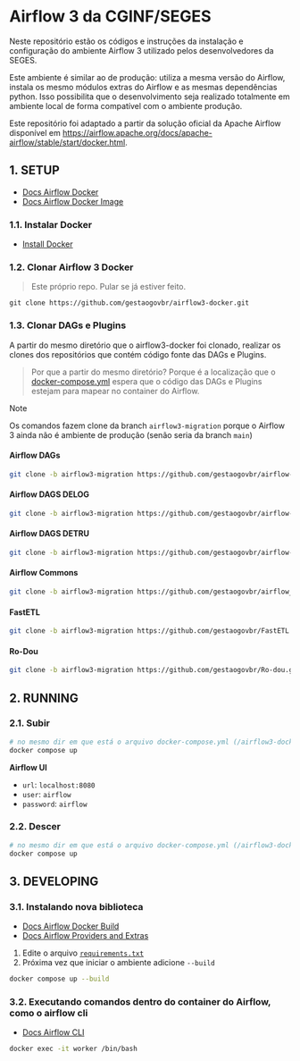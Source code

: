 # Airflow 3 da CGINF/SEGES

Neste repositório estão os códigos e instruções da instalação e
configuração do ambiente Airflow 3 utilizado pelos desenvolvedores da
SEGES.

Este ambiente é similar ao de produção: utiliza a mesma versão do
Airflow, instala os mesmo módulos extras do Airflow e as mesmas
dependências python. Isso possibilita que o desenvolvimento seja
realizado totalmente em ambiente local de forma compatível com o
ambiente produção.

Este repositório foi adaptado a partir da solução oficial da Apache
Airflow disponível em
https://airflow.apache.org/docs/apache-airflow/stable/start/docker.html.

## 1. SETUP

- [Docs Airflow Docker](https://airflow.apache.org/docs/apache-airflow/stable/howto/docker-compose/index.html)
- [Docs Airflow Docker Image](https://github.com/apache/airflow/tree/main/docker-stack-docs)

### 1.1. Instalar Docker

- [Install Docker](https://docs.docker.com/get-docker/)

### 1.2. Clonar Airflow 3 Docker

> Este próprio repo. Pular se já estiver feito.

```shell
git clone https://github.com/gestaogovbr/airflow3-docker.git
```

### 1.3. Clonar DAGs e Plugins

A partir do mesmo diretório que o airflow3-docker foi clonado, realizar
os clones dos repositórios que contém código fonte das DAGs e Plugins.

> Por que a partir do mesmo diretório? Porque é a localização que o
> [docker-compose.yml](/docker-compose.yml#L26) espera que o código das
> DAGs e Plugins estejam para mapear no container do Airflow.

> [!NOTE]
> Os comandos fazem clone da branch `airflow3-migration` porque o Airflow 3
> ainda não é ambiente de produção (senão seria da branch `main`)

#### Airflow DAGs

```bash
git clone -b airflow3-migration https://github.com/gestaogovbr/airflow-dags.git
```

#### Airflow DAGS DELOG

```bash
git clone -b airflow3-migration https://github.com/gestaogovbr/airflow-dags-delog.git
```

#### Airflow DAGS DETRU

```bash
git clone -b airflow3-migration https://github.com/gestaogovbr/airflow-dags-detru.git
```

#### Airflow Commons

```bash
git clone -b airflow3-migration https://github.com/gestaogovbr/airflow_commons.git
```

#### FastETL

```bash
git clone -b airflow3-migration https://github.com/gestaogovbr/FastETL.git
```

#### Ro-Dou

```bash
git clone -b airflow3-migration https://github.com/gestaogovbr/Ro-dou.git
```

## 2. RUNNING

### 2.1. Subir

```bash
# no mesmo dir em que está o arquivo docker-compose.yml (/airflow3-docker)
docker compose up
```

**Airflow UI**

- `url`: `localhost:8080`
- `user`: `airflow`
- `password`: `airflow`

### 2.2. Descer

```bash
# no mesmo dir em que está o arquivo docker-compose.yml (/airflow3-docker)
docker compose up
```

## 3. DEVELOPING

### 3.1. Instalando nova biblioteca

- [Docs Airflow Docker Build](https://airflow.apache.org/docs/docker-stack/build.html)
- [Docs Airflow Providers and Extras](https://airflow.apache.org/docs/apache-airflow/stable/extra-packages-ref.html)

1. Edite o arquivo [`requirements.txt`](/requirements.txt)
2. Próxima vez que iniciar o ambiente adicione `--build`

```bash
docker compose up --build
```

### 3.2. Executando comandos dentro do container do Airflow, como o airflow cli

- [Docs Airflow CLI](https://airflow.apache.org/docs/apache-airflow/stable/cli-and-env-variables-ref.html)

```bash
docker exec -it worker /bin/bash
```
